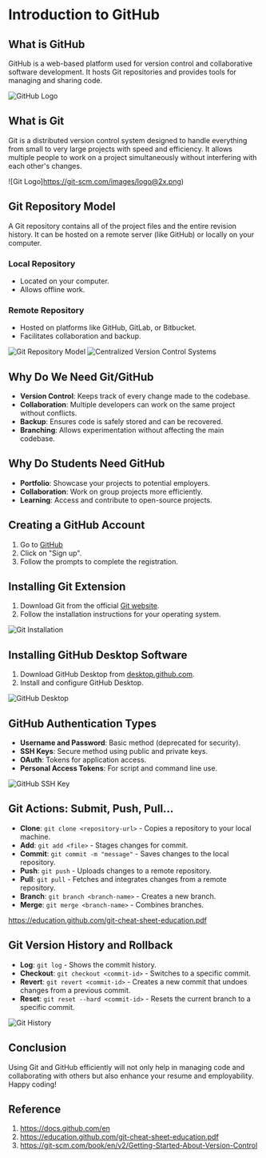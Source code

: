 # Introduction to GitHub

## What is GitHub
GitHub is a web-based platform used for version control and collaborative software development. It hosts Git repositories and provides tools for managing and sharing code.

![GitHub Logo](https://cdn-icons-png.flaticon.com/256/25/25231.png)

## What is Git
Git is a distributed version control system designed to handle everything from small to very large projects with speed and efficiency. It allows multiple people to work on a project simultaneously without interfering with each other's changes.

![Git Logo]https://git-scm.com/images/logo@2x.png)

## Git Repository Model
A Git repository contains all of the project files and the entire revision history. It can be hosted on a remote server (like GitHub) or locally on your computer.

### Local Repository
- Located on your computer.
- Allows offline work.

### Remote Repository
- Hosted on platforms like GitHub, GitLab, or Bitbucket.
- Facilitates collaboration and backup.

![Git Repository Model](https://git-scm.com/book/en/v2/images/local.png)
![Centralized Version Control Systems](https://git-scm.com/book/en/v2/images/centralized.png)

## Why Do We Need Git/GitHub
- **Version Control**: Keeps track of every change made to the codebase.
- **Collaboration**: Multiple developers can work on the same project without conflicts.
- **Backup**: Ensures code is safely stored and can be recovered.
- **Branching**: Allows experimentation without affecting the main codebase.

## Why Do Students Need GitHub
- **Portfolio**: Showcase your projects to potential employers.
- **Collaboration**: Work on group projects more efficiently.
- **Learning**: Access and contribute to open-source projects.

## Creating a GitHub Account
1. Go to [GitHub](https://github.com/)
2. Click on "Sign up".
3. Follow the prompts to complete the registration.

## Installing Git Extension
1. Download Git from the official [Git website](https://git-scm.com/).
2. Follow the installation instructions for your operating system.

![Git Installation](https://git-scm.com/images/logo@2x.png)

## Installing GitHub Desktop Software
1. Download GitHub Desktop from [desktop.github.com](https://desktop.github.com/).
2. Install and configure GitHub Desktop.

![GitHub Desktop](https://desktop.github.com/images/screenshot-windows-dark.png)

## GitHub Authentication Types
- **Username and Password**: Basic method (deprecated for security).
- **SSH Keys**: Secure method using public and private keys.
- **OAuth**: Tokens for application access.
- **Personal Access Tokens**: For script and command line use.

![GitHub SSH Key](https://jdblischak.github.io/2014-09-18-chicago/novice/git/img/github-add-ssh-key.png)

## Git Actions: Submit, Push, Pull...
- **Clone**: `git clone <repository-url>` - Copies a repository to your local machine.
- **Add**: `git add <file>` - Stages changes for commit.
- **Commit**: `git commit -m "message"` - Saves changes to the local repository.
- **Push**: `git push` - Uploads changes to a remote repository.
- **Pull**: `git pull` - Fetches and integrates changes from a remote repository.
- **Branch**: `git branch <branch-name>` - Creates a new branch.
- **Merge**: `git merge <branch-name>` - Combines branches.

https://education.github.com/git-cheat-sheet-education.pdf

## Git Version History and Rollback
- **Log**: `git log` - Shows the commit history.
- **Checkout**: `git checkout <commit-id>` - Switches to a specific commit.
- **Revert**: `git revert <commit-id>` - Creates a new commit that undoes changes from a previous commit.
- **Reset**: `git reset --hard <commit-id>` - Resets the current branch to a specific commit.

![Git History](https://born4joy.wordpress.com/wp-content/uploads/2019/05/git-flow.png)

## Conclusion
Using Git and GitHub efficiently will not only help in managing code and collaborating with others but also enhance your resume and employability. Happy coding!

## Reference
1. https://docs.github.com/en
2. https://education.github.com/git-cheat-sheet-education.pdf
3. https://git-scm.com/book/en/v2/Getting-Started-About-Version-Control

